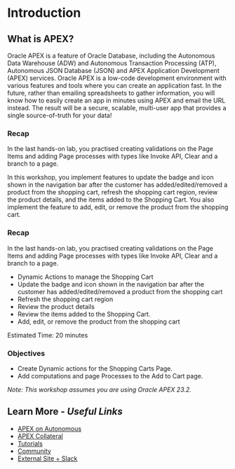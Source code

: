 # Introduction

## **What is APEX?**
Oracle APEX is a feature of Oracle Database, including the Autonomous Data Warehouse (ADW) and Autonomous Transaction Processing (ATP), Autonomous JSON Database (JSON) and APEX Application Development (APEX) services. Oracle APEX is a low-code development environment with various features and tools where you can create an application fast. In the future, rather than emailing spreadsheets to gather information, you will know how to easily create an app in minutes using APEX and email the URL instead. The result will be a secure, scalable, multi-user app that provides a single source-of-truth for your data!

### Recap
In the last hands-on lab, you practised creating validations on the Page Items and adding Page processes with types like Invoke API, Clear and a branch to a page.

In this workshop, you implement features to update the badge and icon shown in the navigation bar after the customer has added/edited/removed a product from the shopping cart, refresh the shopping cart region, review the product details, and the items added to the Shopping Cart. You also implement the feature to add, edit, or remove the product from the shopping cart.


### Recap
In the last hands-on lab, you practised creating validations on the Page Items and adding Page processes with types like Invoke API, Clear and a branch to a page.

- Dynamic Actions to manage the Shopping Cart
- Update the badge and icon shown in the navigation bar after the customer has added/edited/removed a product from the shopping cart
- Refresh the shopping cart region
- Review the product details
- Review the items added to the Shopping Cart.
- Add, edit, or remove the product from the shopping cart

Estimated Time: 20 minutes

### Objectives
* Create Dynamic actions for the Shopping Carts Page.
* Add computations and page Processes to the Add to Cart page.

*Note: This workshop assumes you are using Oracle APEX 23.2.*

## Learn More - *Useful Links*

- [APEX on Autonomous](https://apex.oracle.com/autonomous)
- [APEX Collateral](https://www.oracle.com/database/technologies/appdev/apex/collateral.html)
- [Tutorials](https://apex.oracle.com/en/learn/tutorials)
- [Community](https://apex.oracle.com/community)
- [External Site + Slack](http://apex.world)
